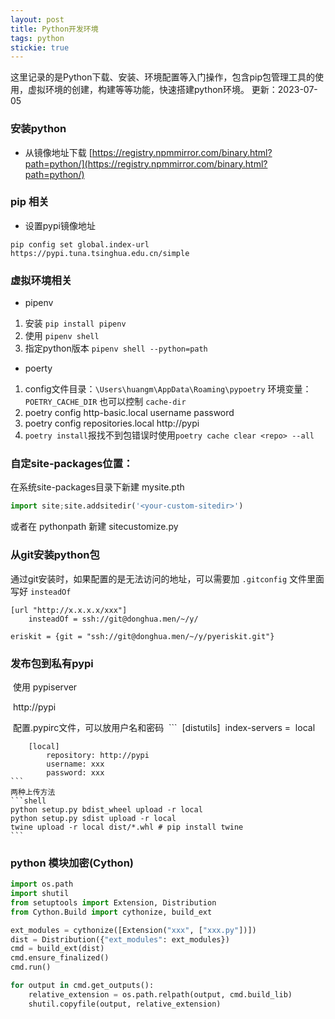 ```yaml
---
layout: post
title: Python开发环境
tags: python
stickie: true
---
```



这里记录的是Python下载、安装、环境配置等入门操作，包含pip包管理工具的使用，虚拟环境的创建，构建等等功能，快速搭建python环境。
更新：2023-07-05


### 安装python

* 从镜像地址下载 [https://registry.npmmirror.com/binary.html?path=python/](https://registry.npmmirror.com/binary.html?path=python/)


### pip 相关

* 设置pypi镜像地址

```shell
pip config set global.index-url https://pypi.tuna.tsinghua.edu.cn/simple
```

### 虚拟环境相关

* pipenv
1. 安装 `pip install pipenv`
2. 使用 `pipenv shell`
3. 指定python版本 `pipenv shell --python=path`

* poerty
1. config文件目录：`\Users\huangm\AppData\Roaming\pypoetry`	环境变量：`POETRY_CACHE_DIR` 也可以控制 `cache-dir` 
2. poetry config http-basic.local username password
3. poetry config repositories.local http://pypi
4. `poetry install`报找不到包错误时使用`poetry cache clear <repo> --all`

### 自定site-packages位置：
在系统site-packages目录下新建 mysite.pth
```python
import site;site.addsitedir('<your-custom-sitedir>')
```
或者在 pythonpath 新建 sitecustomize.py

### 从git安装python包
通过git安装时，如果配置的是无法访问的地址，可以需要加 `.gitconfig` 文件里面写好 `insteadOf`
```
[url "http://x.x.x.x/xxx"]
    insteadOf = ssh://git@donghua.men/~/y/
	
eriskit = {git = "ssh://git@donghua.men/~/y/pyeriskit.git"}
```

### 发布包到私有pypi

​	使用 pypiserver

​	http://pypi

​	配置.pypirc文件，可以放用户名和密码 
​	```
​		[distutils]
​			index-servers =
​				local


		[local]
			repository: http://pypi
			username: xxx
			password: xxx
	```
	两种上传方法
	```shell
	python setup.py bdist_wheel upload -r local
    python setup.py sdist upload -r local
    twine upload -r local dist/*.whl # pip install twine
    ```


### python 模块加密(Cython)
```python
import os.path
import shutil
from setuptools import Extension, Distribution
from Cython.Build import cythonize, build_ext

ext_modules = cythonize([Extension("xxx", ["xxx.py"])])
dist = Distribution({"ext_modules": ext_modules})
cmd = build_ext(dist)
cmd.ensure_finalized()
cmd.run()

for output in cmd.get_outputs():
	relative_extension = os.path.relpath(output, cmd.build_lib)
	shutil.copyfile(output, relative_extension)

```
